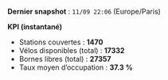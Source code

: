 **Dernier snapshot** : `11/09 22:06` (Europe/Paris)

**KPI (instantané)**

- Stations couvertes : **1470**
- Vélos disponibles (total) : **17332**
- Bornes libres (total) : **27357**
- Taux moyen d’occupation : **37.3 %**
